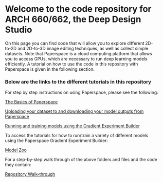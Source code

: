 # Welcome to the code repository for ARCH 660/662, the Deep Design Studio
On this page you can find code that will allow you to explore different 2D-to-2D and 2D-to-3D image editing techniques, as well as collect simple datasets. Note that Paperspace is a cloud computing platform that allows you to access GPUs, which are necessary to run deep learning models efficiently. A tutorial on how to use the code in this repository with Paperspace is given in the following section.

### Below are the links to the different tutorials in this repository

For step by step instructions on using Paperspace, please see the following:

[The Basics of Paperspace](paperspace_tutorials/Paperspace_basics.md)

[Uploading your dataset to and downloading your model outputs from Paperspace](paperspace_tutorials/Paperspace_uploadingdata.md)

[Running and training models using the Gradient Experiment Builder](paperspace_tutorials/Paperspace_usingExpBuilder.md)

To access the tutorials for how to run/train a variety of different models using the Paperspace Gradient Experiment Builder:

[Model Zoo](paperspace_tutorials/model_zoo.md)

For a step-by-step walk through of the above folders and files and the code they contain:

[Repository Walk-through](repowalkthrough.md)





